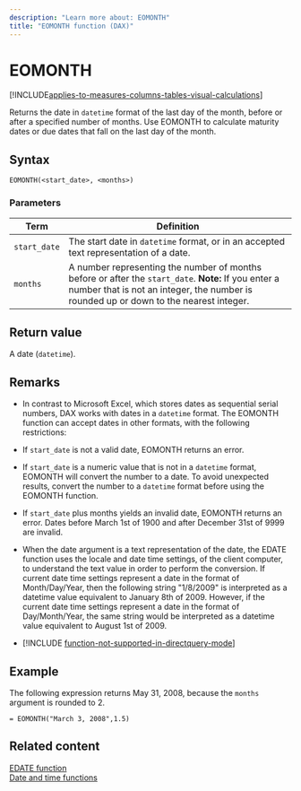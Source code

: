 ```yaml
---
description: "Learn more about: EOMONTH"
title: "EOMONTH function (DAX)"
---
```

# EOMONTH

[!INCLUDE[applies-to-measures-columns-tables-visual-calculations](includes/applies-to-measures-columns-tables-visual-calculations.md)]

Returns the date in `datetime` format of the last day of the month, before or after a specified number of months. Use EOMONTH to calculate maturity dates or due dates that fall on the last day of the month.  
  
## Syntax  
  
```dax
EOMONTH(<start_date>, <months>)  
```
  
### Parameters  
  
|Term|Definition|  
|--------|--------------|  
|`start_date`|The start date in `datetime` format, or in an accepted text representation of a date.|  
|`months`|A number representing the number of months before or after the `start_date`. **Note:** If you enter a number that is not an integer, the number is rounded up or down to the nearest integer.|  
  
## Return value

A date (`datetime`).  
  
## Remarks

- In contrast to Microsoft Excel, which stores dates as sequential serial numbers, DAX works with dates in a `datetime` format. The EOMONTH function can accept dates in other formats, with the following restrictions:  
  
- If `start_date` is not a valid date, EOMONTH returns an error.  
  
- If `start_date` is a numeric value that is not in a `datetime` format, EOMONTH will convert the number to a date. To avoid unexpected results, convert the number to a `datetime` format before using the EOMONTH function.  
  
- If `start_date` plus months yields an invalid date, EOMONTH returns an error. Dates before March 1st of 1900 and after December 31st of 9999 are invalid.  
  
- When the date argument is a text representation of the date, the EDATE function uses the locale and date time settings, of the client computer, to understand the text value in order to perform the conversion. If current date time settings represent a date in the format of Month/Day/Year, then the following string "1/8/2009" is interpreted as a datetime value equivalent to January 8th of 2009. However, if the current date time settings represent a date in the format of Day/Month/Year, the same string would be interpreted as a datetime value equivalent to August 1st of 2009.  
  
- [!INCLUDE [function-not-supported-in-directquery-mode](includes/function-not-supported-in-directquery-mode.md)]
  
## Example

The following expression returns May 31, 2008, because the `months` argument is rounded to 2.  
  
```dax
= EOMONTH("March 3, 2008",1.5)  
```
  
## Related content

[EDATE function](edate-function-dax.md)  
[Date and time functions](date-and-time-functions-dax.md)  

